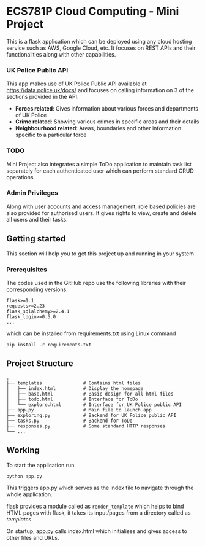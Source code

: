 # ECS781P Cloud Computing - Mini Project
This is a flask application which can be deployed using any cloud hosting service such as AWS, Google Cloud, etc. It focuses on REST APIs and their functionalities along with other capabilities. 

### UK Police Public API
This app makes use of UK Police Public API available at https://data.police.uk/docs/ and focuses on calling information on 3 of the sections provided in the API.
 - **Forces related**: Gives information about various forces and departments of UK Police
 - **Crime related**: Showing various crimes in specific areas and their details
 - **Neighbourhood related**: Areas, boundaries and other information specific to a particular force

### TODO
Mini Project also integrates a simple ToDo application to maintain task list separately for each authenticated user which can perform standard CRUD operations.

### Admin Privileges
Along with user accounts and access management, role based policies are also provided for authorised users. It gives rights to view, create and delete all users and their tasks.

## Getting started
This section will help you to get this project up and running in your system

### Prerequisites
The codes used in the GitHub repo use the following libraries with their corresponding versions:
```
flask>=1.1
requests>=2.23
flask_sqlalchemy>=2.4.1
flask_login>=0.5.0
...
```
which can be installed from requirements.txt using Linux command

```
pip install -r requirements.txt
```
## Project Structure

    .
    ├── templates               # Contains html files
    │   ├── index.html          # Display the homepage
    │   ├── base.html           # Basic design for all html files
    │   ├── todo.html           # Interface for ToDo 
    │   └── explore.html        # Interface for UK Police public API
    ├── app.py                  # Main file to launch app
    ├── exploring.py            # Backend for UK Police public API
    ├── tasks.py                # Backend for ToDo
    ├── responses.py            # Some standard HTTP responses
    └── ...

## Working
To start the application run

    python app.py
This triggers app.py which serves as the index file to navigate through the whole application.

flask provides a module called as `render_template` which helps to bind HTML pages with flask, it takes its input/pages from a directory called as *templates*.

On startup, app.py calls index.html which initialises and gives access to other files and URLs.
